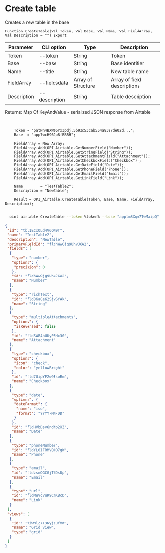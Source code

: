 ﻿---
sidebar_position: 1
---

# Create table
 Creates a new table in the base



`Function CreateTable(Val Token, Val Base, Val Name, Val FieldArray, Val Description = "") Export`

  | Parameter | CLI option | Type | Description |
  |-|-|-|-|
  | Token | --token | String | Token |
  | Base | --base | String | Base identifier |
  | Name | --title | String | New table name |
  | FieldArray | --fieldsdata | Array of Structure | Array of field descriptions |
  | Description | --description | String | Table description |

  
  Returns:  Map Of KeyAndValue - serialized JSON response from Airtable

<br/>




```bsl title="Code example"
    Token = "patNn4BXW66Yx3pdj.5b93c53cab554a8387de02d...";
    Base  = "app7wcH961p8fBBRH";

    FieldArray = New Array;
    FieldArray.Add(OPI_Airtable.GetNumberField("Number"));
    FieldArray.Add(OPI_Airtable.GetStringField("String"));
    FieldArray.Add(OPI_Airtable.GetAttachmentField("Attachment"));
    FieldArray.Add(OPI_Airtable.GetCheckboxField("Checkbox"));
    FieldArray.Add(OPI_Airtable.GetDateField("Date"));
    FieldArray.Add(OPI_Airtable.GetPhoneField("Phone"));
    FieldArray.Add(OPI_Airtable.GetEmailField("Email"));
    FieldArray.Add(OPI_Airtable.GetLinkField("Link"));

    Name        = "TestTable2";
    Description = "NewTable";

    Result = OPI_Airtable.CreateTable(Token, Base, Name, FieldArray, Description);
```



```sh title="CLI command example"
    
  oint airtable CreateTable --token %token% --base "apptm8Xqo7TwMaipQ" --title %title% --fieldsdata %fieldsdata% --description %description%

```

```json title="Result"
{
 "id": "tbl1ECxOLd4V6OM9T",
 "name": "TestTable2",
 "description": "NewTable",
 "primaryFieldId": "fldhWwOjg9UhvJ6A2",
 "fields": [
  {
   "type": "number",
   "options": {
    "precision": 0
   },
   "id": "fldhWwOjg9UhvJ6A2",
   "name": "Number"
  },
  {
   "type": "richText",
   "id": "fld8KaCe62SjwSYAk",
   "name": "String"
  },
  {
   "type": "multipleAttachments",
   "options": {
    "isReversed": false
   },
   "id": "fldSWB4hUUyP5Hx30",
   "name": "Attachment"
  },
  {
   "type": "checkbox",
   "options": {
    "icon": "check",
    "color": "yellowBright"
   },
   "id": "fld7UipYF2w9FsoRm",
   "name": "Checkbox"
  },
  {
   "type": "date",
   "options": {
    "dateFormat": {
     "name": "iso",
     "format": "YYYY-MM-DD"
    }
   },
   "id": "fldHVbDsv6ndNp2XZ",
   "name": "Date"
  },
  {
   "type": "phoneNumber",
   "id": "fldYL0IFRMVQCO7gW",
   "name": "Phone"
  },
  {
   "type": "email",
   "id": "fldzsmOGCGjThDsUp",
   "name": "Email"
  },
  {
   "type": "url",
   "id": "fldMWVcVuR9CmKBcD",
   "name": "Link"
  }
 ],
 "views": [
  {
   "id": "viwMlZ7T3KyjEufmW",
   "name": "Grid view",
   "type": "grid"
  }
 ]
}
```
